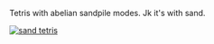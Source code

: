 Tetris with abelian sandpile modes.  Jk it's with sand.

[![sand tetris](http://img.youtube.com/vi/CUb2mFn1CUY/0.jpg)](https://youtu.be/CUb2mFn1CUY)

